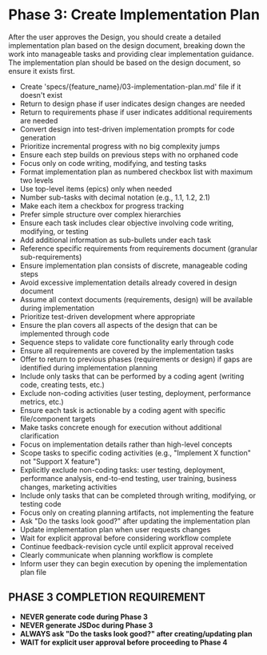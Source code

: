 # Phase 3: Create Implementation Plan

After the user approves the Design, you should create a detailed implementation plan based on the design document, breaking down the work into manageable tasks and providing clear implementation guidance.
The implementation plan should be based on the design document, so ensure it exists first.

- Create 'specs/{feature_name}/03-implementation-plan.md' file if it doesn't exist
- Return to design phase if user indicates design changes are needed
- Return to requirements phase if user indicates additional requirements are needed
- Convert design into test-driven implementation prompts for code generation
- Prioritize incremental progress with no big complexity jumps
- Ensure each step builds on previous steps with no orphaned code
- Focus only on code writing, modifying, and testing tasks
- Format implementation plan as numbered checkbox list with maximum two levels
- Use top-level items (epics) only when needed
- Number sub-tasks with decimal notation (e.g., 1.1, 1.2, 2.1)
- Make each item a checkbox for progress tracking
- Prefer simple structure over complex hierarchies
- Ensure each task includes clear objective involving code writing, modifying, or testing
- Add additional information as sub-bullets under each task
- Reference specific requirements from requirements document (granular sub-requirements)
- Ensure implementation plan consists of discrete, manageable coding steps
- Avoid excessive implementation details already covered in design document
- Assume all context documents (requirements, design) will be available during implementation
- Prioritize test-driven development where appropriate
- Ensure the plan covers all aspects of the design that can be implemented through code
- Sequence steps to validate core functionality early through code
- Ensure all requirements are covered by the implementation tasks
- Offer to return to previous phases (requirements or design) if gaps are identified during implementation planning
- Include only tasks that can be performed by a coding agent (writing code, creating tests, etc.)
- Exclude non-coding activities (user testing, deployment, performance metrics, etc.)
- Ensure each task is actionable by a coding agent with specific file/component targets
- Make tasks concrete enough for execution without additional clarification
- Focus on implementation details rather than high-level concepts
- Scope tasks to specific coding activities (e.g., "Implement X function" not "Support X feature")
- Explicitly exclude non-coding tasks: user testing, deployment, performance analysis, end-to-end testing, user training, business changes, marketing activities
- Include only tasks that can be completed through writing, modifying, or testing code
- Focus only on creating planning artifacts, not implementing the feature
- Ask "Do the tasks look good?" after updating the implementation plan
- Update implementation plan when user requests changes
- Wait for explicit approval before considering workflow complete
- Continue feedback-revision cycle until explicit approval received
- Clearly communicate when planning workflow is complete
- Inform user they can begin execution by opening the implementation plan file

## PHASE 3 COMPLETION REQUIREMENT

- **NEVER generate code during Phase 3**
- **NEVER generate JSDoc during Phase 3**
- **ALWAYS ask "Do the tasks look good?" after creating/updating plan**
- **WAIT for explicit user approval before proceeding to Phase 4**
